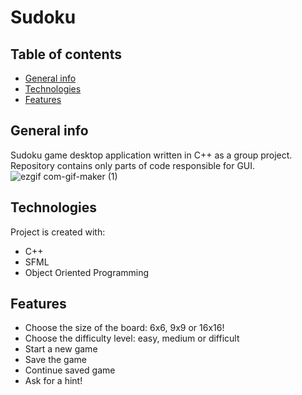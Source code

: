# Sudoku
## Table of contents
* [General info](#general-info)
* [Technologies](#technologies)
* [Features](#features)

## General info
Sudoku game desktop application written in C++ as a group project. Repository contains only parts of code responsible for GUI.
![ezgif com-gif-maker (1)](https://user-images.githubusercontent.com/79018801/131905621-d023822d-d50f-4762-960e-3bce7b65f493.gif)
	
## Technologies
Project is created with:
* C++
* SFML
* Object Oriented Programming
	
## Features
* Choose the size of the board: 6x6, 9x9 or 16x16!
* Choose the difficulty level: easy, medium or difficult
* Start a new game
* Save the game
* Continue saved game
* Ask for a hint!
